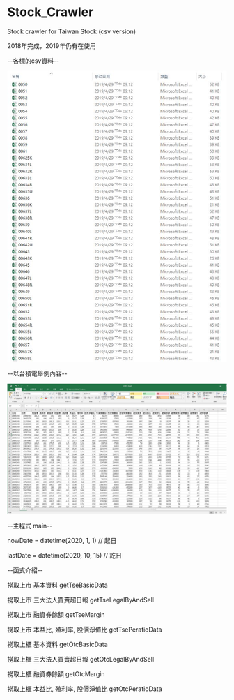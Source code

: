 # Stock_Crawler
Stock crawler for Taiwan Stock (csv version)

2018年完成，2019年仍有在使用

--各標的csv資料--

![image](https://github.com/allen8299/Stock_Crawler/blob/master/list.JPG)

--以台積電舉例內容--

![image](https://github.com/allen8299/Stock_Crawler/blob/master/2330.JPG)

--主程式 main--

nowDate = datetime(2020, 1, 1) // 起日

lastDate = datetime(2020, 10, 15) // 訖日

--函式介紹--

撈取上市 基本資料 getTseBasicData

撈取上市 三大法人買賣超日報 getTseLegalByAndSell

撈取上市 融資券餘額 getTseMargin

撈取上市 本益比, 殖利率, 股價淨值比 getTsePeratioData

撈取上櫃 基本資料 getOtcBasicData

撈取上櫃 三大法人買賣超日報 getOtcLegalByAndSell

撈取上櫃 融資券餘額 getOtcMargin

撈取上櫃 本益比, 殖利率, 股價淨值比 getOtcPeratioData
